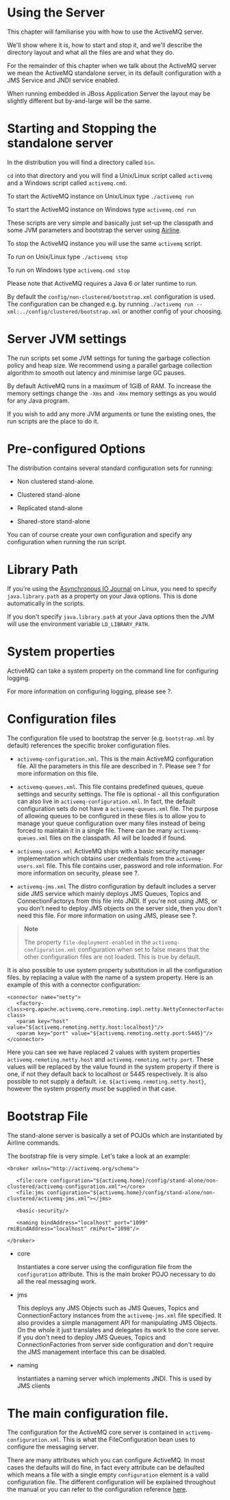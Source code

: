 Using the Server
================

This chapter will familiarise you with how to use the ActiveMQ server.

We'll show where it is, how to start and stop it, and we'll describe the
directory layout and what all the files are and what they do.

For the remainder of this chapter when we talk about the ActiveMQ server
we mean the ActiveMQ standalone server, in its default configuration
with a JMS Service and JNDI service enabled.

When running embedded in JBoss Application Server the layout may be
slightly different but by-and-large will be the same.

Starting and Stopping the standalone server
===========================================

In the distribution you will find a directory called `bin`.

`cd` into that directory and you will find a Unix/Linux script called
`activemq` and a Windows script called `activemq.cmd`.

To start the ActiveMQ instance on Unix/Linux type `./activemq run`

To start the ActiveMQ instance on Windows type `activemq.cmd run`

These scripts are very simple and basically just set-up the classpath
and some JVM parameters and bootstrap the server using
[Airline](https://github.com/airlift/airline).

To stop the ActiveMQ instance you will use the same `activemq` script.

To run on Unix/Linux type `./activemq stop`

To run on Windows type `activemq.cmd stop`

Please note that ActiveMQ requires a Java 6 or later runtime to run.

By default the `config/non-clustered/bootstrap.xml` configuration is
used. The configuration can be changed e.g. by running
`./activemq run -- xml:../config/clustered/bootstrap.xml` or another
config of your choosing.

Server JVM settings
===================

The run scripts set some JVM settings for tuning the garbage collection
policy and heap size. We recommend using a parallel garbage collection
algorithm to smooth out latency and minimise large GC pauses.

By default ActiveMQ runs in a maximum of 1GiB of RAM. To increase the
memory settings change the `-Xms` and `-Xmx` memory settings as you
would for any Java program.

If you wish to add any more JVM arguments or tune the existing ones, the
run scripts are the place to do it.

Pre-configured Options
======================

The distribution contains several standard configuration sets for
running:

-   Non clustered stand-alone.

-   Clustered stand-alone

-   Replicated stand-alone

-   Shared-store stand-alone

You can of course create your own configuration and specify any
configuration when running the run script.

Library Path
============

If you're using the [Asynchronous IO Journal](#aio-journal) on Linux,
you need to specify `java.library.path` as a property on your Java
options. This is done automatically in the scripts.

If you don't specify `java.library.path` at your Java options then the
JVM will use the environment variable `LD_LIBRARY_PATH`.

System properties
=================

ActiveMQ can take a system property on the command line for configuring
logging.

For more information on configuring logging, please see ?.

Configuration files
===================

The configuration file used to bootstrap the server (e.g.
`bootstrap.xml` by default) references the specific broker configuration
files.

-   `activemq-configuration.xml`. This is the main ActiveMQ
    configuration file. All the parameters in this file are described in
    ?. Please see ? for more information on this file.

-   `activemq-queues.xml`. This file contains predefined queues, queue
    settings and security settings. The file is optional - all this
    configuration can also live in `activemq-configuration.xml`. In
    fact, the default configuration sets do not have a
    `activemq-queues.xml` file. The purpose of allowing queues to be
    configured in these files is to allow you to manage your queue
    configuration over many files instead of being forced to maintain it
    in a single file. There can be many `activemq-queues.xml` files on
    the classpath. All will be loaded if found.

-   `activemq-users.xml` ActiveMQ ships with a basic security manager
    implementation which obtains user credentials from the
    `activemq-users.xml` file. This file contains user, password and
    role information. For more information on security, please see ?.

-   `activemq-jms.xml` The distro configuration by default includes a
    server side JMS service which mainly deploys JMS Queues, Topics and
    ConnectionFactorys from this file into JNDI. If you're not using
    JMS, or you don't need to deploy JMS objects on the server side,
    then you don't need this file. For more information on using JMS,
    please see ?.

> **Note**
>
> The property `file-deployment-enabled` in the
> `activemq-configuration.xml` configuration when set to false means
> that the other configuration files are not loaded. This is true by
> default.

It is also possible to use system property substitution in all the
configuration files. by replacing a value with the name of a system
property. Here is an example of this with a connector configuration:

    <connector name="netty">
       <factory-class>org.apache.activemq.core.remoting.impl.netty.NettyConnectorFactory</factory-class>
       <param key="host" value="${activemq.remoting.netty.host:localhost}"/>
       <param key="port" value="${activemq.remoting.netty.port:5445}"/>
    </connector>

Here you can see we have replaced 2 values with system properties
`activemq.remoting.netty.host` and `activemq.remoting.netty.port`. These
values will be replaced by the value found in the system property if
there is one, if not they default back to localhost or 5445
respectively. It is also possible to not supply a default. i.e.
`${activemq.remoting.netty.host}`, however the system property *must* be
supplied in that case.

Bootstrap File
==============

The stand-alone server is basically a set of POJOs which are
instantiated by Airline commands.

The bootstrap file is very simple. Let's take a look at an example:

    <broker xmlns="http://activemq.org/schema">

       <file:core configuration="${activemq.home}/config/stand-alone/non-clustered/activemq-configuration.xml"></core>
       <file:jms configuration="${activemq.home}/config/stand-alone/non-clustered/activemq-jms.xml"></jms>

       <basic-security/>

       <naming bindAddress="localhost" port="1099" rmiBindAddress="localhost" rmiPort="1098"/>

    </broker>

-   core

    Instantiates a core server using the configuration file from the
    `configuration` attribute. This is the main broker POJO necessary to
    do all the real messaging work.

-   jms

    This deploys any JMS Objects such as JMS Queues, Topics and
    ConnectionFactory instances from the `activemq-jms.xml` file
    specified. It also provides a simple management API for manipulating
    JMS Objects. On the whole it just translates and delegates its work
    to the core server. If you don't need to deploy JMS Queues, Topics
    and ConnectionFactories from server side configuration and don't
    require the JMS management interface this can be disabled.

-   naming

    Instantiates a naming server which implements JNDI. This is used by
    JMS clients

The main configuration file.
============================

The configuration for the ActiveMQ core server is contained in
`activemq-configuration.xml`. This is what the FileConfiguration bean
uses to configure the messaging server.

There are many attributes which you can configure ActiveMQ. In most
cases the defaults will do fine, in fact every attribute can be
defaulted which means a file with a single empty `configuration` element
is a valid configuration file. The different configuration will be
explained throughout the manual or you can refer to the configuration
reference [here](#configuration-index).
